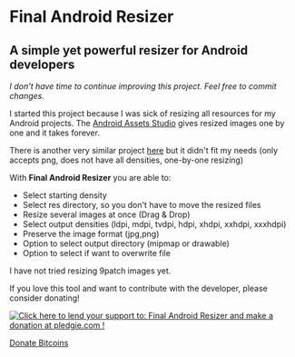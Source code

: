 Final Android Resizer
==============

A simple yet powerful resizer for Android developers
--------------

*I don't have time to continue improving this project. Feel free to commit changes.*

I started this project because I was sick of resizing all resources for my Android projects.
The <a href="http://android-ui-utils.googlecode.com/hg/asset-studio/dist/index.html">Android Assets Studio</a> gives resized images one by one and it takes forever. 

There is another very similar project <a href="https://code.google.com/p/9patch-resizer/">here</a> but it didn't fit my needs (only accepts png, does not have all densities, one-by-one resizing)


With **Final Android Resizer** you are able to:

- Select starting density
- Select res directory, so you don't have to move the resized files
- Resize several images at once (Drag & Drop)
- Select output densities (ldpi, mdpi, tvdpi, hdpi, xhdpi, xxhdpi, xxxhdpi)
- Preserve the image format (jpg,png)
- Option to select output directory (mipmap or drawable)
- Option to select if want to overwrite file

I have not tried resizing 9patch images yet.

If you love this tool and want to contribute with the developer, please consider donating!

<a href='https://pledgie.com/campaigns/23760'><img alt='Click here to lend your support to: Final Android Resizer and make a donation at pledgie.com !' src='https://pledgie.com/campaigns/23760.png?skin_name=chrome' border='0' ></a>

<a class="coinbase-button" data-code="8660b2e1e3b6bf98beba1c1c1915b805" data-button-style="donation_small" href="https://coinbase.com/checkouts/8660b2e1e3b6bf98beba1c1c1915b805">Donate Bitcoins</a>
